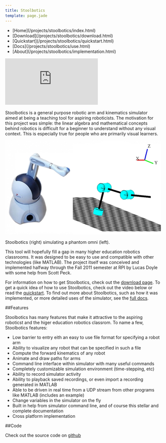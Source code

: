 ```yaml
---
title: Stoolbotics
template: page.jade
---
```


<ul class="nav navbar-nav">
  <li>[Home](/projects/stoolbotics/index.html)</li>
  <li>[Download](/projects/stoolbotics/download.html)</li>
  <li>[Quickstart](/projects/stoolbotics/quickstart.html)</li>
  <li>[Docs](/projects/stoolbotics/use.html)</li>
  <li>[About](/projects/stoolbotics/implementation.html)</li>
</ul>

<div class="media-container">

<iframe src="http://www.youtube.com/embed/h3Rus5mUkzY" frameborder="0" allowfullscreen></iframe>

</div>

Stoolbotics is a general purpose robotic arm and kinematics simulator aimed at being a teaching tool for aspiring roboticists. The motivation for this project was simple: the linear algebra and mathematical concepts behind robotics is difficult for a beginner to understand without any visual context. This is especially true for people who are primarily visual learners.

<div class="media-container">

<img src="/img/projects/stoolbotics/omni.jpg">

<p>Stoolbotics (right) simulating a phantom omni (left).</p>

</div>

This tool will hopefully fill a gap in many higher education robotics classrooms. It was designed to be easy to use and compatible with other technologies (like MATLAB). The project itself was conceived and implemented halfway through the Fall 2011 semester at RPI by Lucas Doyle with some help from Scott Peck.

For information on how to get Stoolbotics, check out the [download page](/projects/stoolbotics/download.html). To get a quick idea of how to use Stoolbotics, check out the video below or read the [quickstart](/projects/stoolbotics/quickstart.html). To find out more about Stoolbotics, such as how it was implemented, or more detailed uses of the simulator, see the [full docs](/projects/stoolbotics/use.html).

##Features

Stoolbotics has many features that make it attractive to the aspiring roboticst and the higer education robotics classrom. To name a few, Stoolbotics features:

- Low barrier to entry eith an easy to use file format for specifying a robot arm
- Ability to visualize any robot that can be specified in such a file
- Compute the forward kinematics of any robot
- Animate and draw paths for arms
- Command line interface within simulator with many useful commands
- Completely customizable simulation environment (time-stepping, etc)
- Ability to record simulator activity
- Ability to playback saved recordings, or even import a recording generated in MATLAB
- Able to be driven in real time from a UDP stream from other programs like MATLAB (includes an example)
- Change variables in the simulator on the fly
- Built in help from simulator command line, and of course this stellar and complete documentation
- Cross platform implementation

##Code

Check out the source code on [github](https://github.com/Stonelinks/Stoolbotics)
